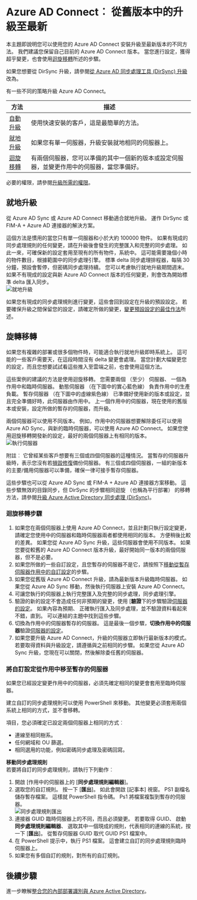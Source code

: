 <properties
   pageTitle="Azure AD Connect: 從舊版升級 |Microsoft Azure"
   description="說明升級至最新版本的 Azure Active Directory 連線，包括就地升級和迴旋移轉的不同方法。"
   services="active-directory"
   documentationCenter=""
   authors="AndKjell"
   manager="femila"
   editor=""/>

<tags
   ms.service="active-directory"
   ms.devlang="na"
   ms.topic="article"
   ms.tgt_pltfrm="na"
   ms.workload="Identity"
   ms.date="10/12/2016"
   ms.author="billmath"/>

# <a name="azure-ad-connect-upgrade-from-a-previous-version-to-the-latest"></a>Azure AD Connect︰ 從舊版本中的升級至最新
本主題即說明您可以使用您的 Azure AD Connect 安裝升級至最新版本的不同方法。 我們建議您保留自己目前的 Azure AD Connect 版本。 當您進行設定，獲得超乎變更，也會使用[迴旋移轉](#swing-migration)所述的步驟。

如果您想要從 DirSync 升級，請參閱[從 Azure AD 同步處理工具 (DirSync) 升級](./connect/active-directory-aadconnect-dirsync-upgrade-get-started.md)改為。

有一些不同的策略升級 Azure AD Connect。

方法 | 描述
--- | ---
[自動升級](active-directory-aadconnect-feature-automatic-upgrade.md) | 使用快速安裝的客戶，這是最簡單的方法。
[就地升級](#in-place-upgrade) | 如果您有單一伺服器，升級安裝就地相同的伺服器上。
[迴旋移轉](#swing-migration) | 有兩個伺服器，您可以準備的其中一個新的版本或設定伺服器，並變更作用中的伺服器，當您準備好。

必要的權限，請參閱[升級所需的權限](./connect/active-directory-aadconnect-accounts-permissions.md#upgrade)。

## <a name="in-place-upgrade"></a>就地升級
從 Azure AD Sync 或 Azure AD Connect 移動適合就地升級。 運作 DirSync 或 FIM-A + Azure AD 連接器的解決方案。

這個方法是慣用的當您只有單一伺服器和小於大約 100000 物件。 如果有現成的同步處理規則的任何變更，請在升級後會發生的完整匯入和完整的同步處理。 如此一來，可確保新的設定套用至現有的所有物件，系統中。 這可能需要幾個小時的物件數目，根據範圍中的同步處理引擎。 標準 delta 同步處理排程器，每隔 30 分鐘，預設會暫停，但密碼同步處理持續。 您可以考慮執行就地升級期間週末。 如果不有現成的設定與新 Azure AD Connect 版本的任何變更，則會改為開始標準 delta 匯入同步。  
![就地升級](./media/active-directory-aadconnect-upgrade-previous-version/inplaceupgrade.png)

如果您有現成的同步處理規則進行變更，這些會回到設定在升級的預設設定。 若要確保升級之間保留您的設定，請確定所做的變更，[變更預設設定的最佳作法](active-directory-aadconnectsync-best-practices-changing-default-configuration.md)所述。

## <a name="swing-migration"></a>旋轉移轉
如果您有複雜的部署或很多個物件時，可能適合執行就地升級即時系統上。 這可能的一些客戶需要天，在這段時間沒有 delta 變更會處理。 當您計劃大幅變更您的設定，而且您想要試試看這些推入至雲端之前，也會使用這個方法。

這些案例的建議的方法是使用迴旋移轉。 您需要兩個 （至少） 伺服器、 一個為作用中和臨時伺服器。 動態伺服器 （在下圖中的實心藍色線） 負責作用中的生產負載。 暫存伺服器 （在下圖中的虛線紫色線） 已準備好使用新的版本或設定，並且完全準備好時，此伺服器由作用中。 上一個作用中的伺服器，現在使用的舊版本或安裝，設定所做的暫存的伺服器，而升級。

兩個伺服器可以使用不同版本。 例如，作用中的伺服器想要解除委任可以使用 Azure AD Sync，與新的臨時伺服器，可以使用 Azure AD Connect。 如果您使用迴旋移轉開發新的設定，最好的兩個伺服器上有相同的版本。  
![執行伺服器](./media/active-directory-aadconnect-upgrade-previous-version/stagingserver1.png)

附註︰ 它曾經某些客戶想要有三個或四個伺服器的這種情況。 當暫存的伺服器升級時，表示您沒有若[損毀修復](active-directory-aadconnectsync-operations.md#disaster-recovery)備份伺服器。 有三個或四個伺服器，一組的新版本的主要/備用伺服器可以準備，確保一律可接手暫存伺服器。

這些步驟也可以從 Azure AD Sync 或 FIM-A + Azure AD 連接器方案移動。 這些步驟無效的目錄同步，但 DirSync 的步驟相同迴旋 （也稱為平行部署） 的移轉方法，請參閱[升級 Azure Active Directory 同步處理 (DirSync)](./connect/active-directory-aadconnect-dirsync-upgrade-get-started.md)。

### <a name="swing-migration-steps"></a>迴旋移轉步驟

1. 如果您在兩個伺服器上使用 Azure AD Connect，並且計劃只執行設定變更，請確定您使用中的伺服器和臨時伺服器兩者都使用相同的版本。 方便稍後比較的差異。 如果您從 Azure AD Sync 升級，這些伺服器會使用不同版本。 如果您要從較舊的 Azure AD Connect 版本升級，最好開始同一版本的兩個伺服器，但不是必要。
2. 如果您所做的一些自訂設定，且您暫存的伺服器不是它，請按照下[移動從暫存伺服器作用中的自訂設定](#move-custom-configuration-from-active-to-staging-server)的步驟。
3. 如果您從舊版 Azure AD Connect 升級，請為最新版本升級臨時伺服器。 如果您從 Azure AD Sync 移動，然後執行伺服器上安裝 Azure AD Connect。
4. 可讓您執行的伺服器上執行完整匯入及完整的同步處理，同步處理引擎。
5. 驗證的新的設定不會造成任何非預期的變更，使用 [**驗證**下的步驟驗證[伺服器的設定](active-directory-aadconnectsync-operations.md#verify-the-configuration-of-a-server)。 如果內容為預期、 正確執行匯入及同步處理，並不驗證資料看起來不錯，直到。 可以連結的主題中找到這些步驟。
6. 切換為作用中的伺服器暫存的伺服器。 這是最後一個步驟，**切換作用中的伺服器**驗證[伺服器的設定](active-directory-aadconnectsync-operations.md#verify-the-configuration-of-a-server)。
7. 如果您要升級 Azure AD Connect，升級的伺服器立即執行最新版本的模式。 若要取得資料與升級設定，請遵循與之前相同的步驟。 如果您從 Azure AD Sync 升級，您現在可以關閉，然後解除委任舊的伺服器。

### <a name="move-custom-configuration-from-active-to-staging-server"></a>將自訂設定從作用中移至暫存的伺服器
如果您已經設定變更作用中的伺服器，必須先確定相同的變更會套用至臨時伺服器。

建立自訂的同步處理規則可以使用 PowerShell 來移動。 其他變更必須套用兩個系統上相同的方式，並不會移轉。

項目，您必須確定已設定兩個伺服器上相同的方式︰

- 連線至相同樹系。
- 任何網域和 OU 篩選。
- 相同選用的功能，例如密碼同步處理及密碼回寫。

**移動同步處理規則**  
若要將自訂的同步處理規則，請執行下列動作︰

1. 開啟 [作用中的伺服器上的 [**同步處理規則編輯器**]。
2. 選取您的自訂規則。 按一下 [**匯出**]。 如此會開啟 [記事本] 視窗。 PS1 副檔名儲存暫存檔案。 這樣就 PowerShell 指令碼。 Ps1 將檔案複製到暫存的伺服器。  
![同步處理規則匯出](./media/active-directory-aadconnect-upgrade-previous-version/exportrule.png)
3. 連接器 GUID 臨時伺服器上的不同，而且必須變更。 若要取得 GUID、 啟動**同步處理規則編輯器**、 選取其中一個現成的規則，代表相同的連線的系統，按一下 [**匯出**]。 從暫存伺服器 GUID 取代 GUID PS1 檔案中。
4. 在 PowerShell 提示中，執行 PS1 檔案。 這會建立自訂的同步處理規則臨時伺服器上。
5. 如果您有多個自訂的規則，對所有的自訂規則。

## <a name="next-steps"></a>後續步驟
進一步瞭解[整合您的內部部署識別與 Azure Active Directory](active-directory-aadconnect.md)。
